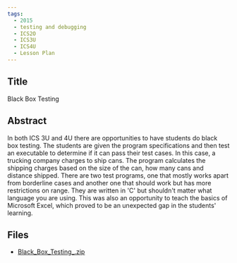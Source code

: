 ```yaml
---
tags:
  - 2015
  - testing and debugging
  - ICS2O
  - ICS3U
  - ICS4U
  - Lesson Plan
---
```

    
## Title

Black Box Testing

## Abstract

In both ICS 3U and 4U there are opportunities to have students do black box testing. The students are given the program specifications and then test an executable to determine if it can pass their test cases.  In this case, a trucking company charges to ship cans.  The program calculates the shipping charges based on the size of the can, how many cans and distance shipped. There are two test programs, one that mostly works apart from borderline cases and another one that should work but has more restrictions on range.  They are written in 'C' but shouldn't matter what language you are using.  This was also an opportunity to teach the basics of Microsoft Excel, which proved to be an unexpected gap in the students' learning.

## Files

- [Black_Box_Testing_.zip](resources/2015/William_Creelman/Black_Box_Testing_.zip)
